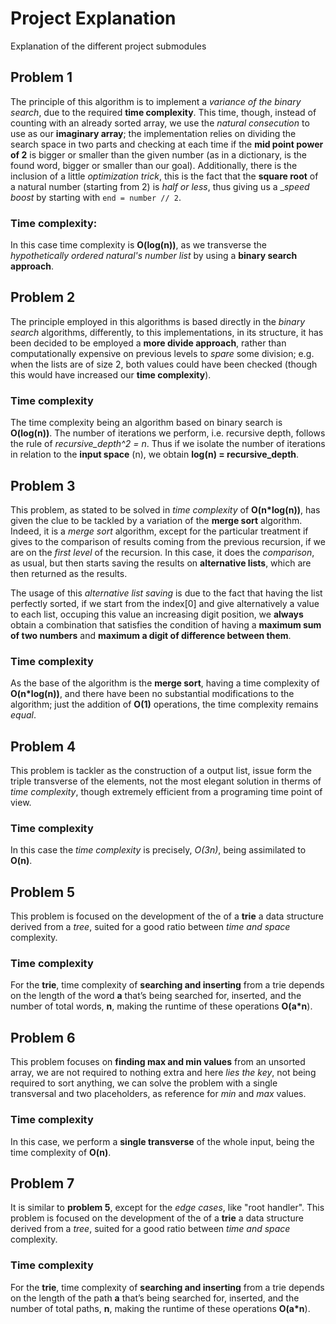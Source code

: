 # Project Explanation
Explanation of the different project submodules

## Problem 1
The principle of this algorithm is to implement a _variance of the binary search_, due to the required __time 
complexity__. This time, though, instead of counting with an already sorted array, we use the _natural consecution_ to
use as our __imaginary array__; the implementation relies on dividing the search space in two parts and checking at 
each time if the __mid point power of 2__ is bigger or smaller than the given number (as in a dictionary, is the found 
word, bigger or smaller than our goal). Additionally, there is the inclusion of a little _optimization trick_, this is
the fact that the __square root__ of a natural number (starting from 2) is _half or less_, thus giving us a __speed 
boost_ by starting with `end = number // 2`.

### Time complexity:
In this case time complexity is __O(log(n))__, as we transverse the _hypothetically ordered natural's number list_ by 
using a __binary search approach__.

## Problem 2
The principle employed in this algorithms is based directly in the _binary search_ algorithms, differently, to this 
implementations, in its structure, it has been decided to be employed a __more divide approach__, rather than
computationally expensive on previous levels to _spare_ some division; e.g. when the lists are of size 2, both values
could have been checked (though this would have increased our __time complexity__). 

### Time complexity
The time complexity being an algorithm based on binary search is __O(log(n))__.  The number of iterations we perform,
i.e. recursive depth, follows the rule of _recursive_depth^2 = n_. Thus if we isolate the number of iterations in
relation to the __input space__ (n), we obtain __log(n) = recursive_depth__.

## Problem 3
This problem, as stated to be solved in _time complexity_ of __O(n*log(n))__, has given the clue to be tackled by a 
variation of the __merge sort__ algorithm. Indeed, it is a _merge sort_ algorithm, except for the particular treatment 
if gives to the comparison of results coming from the previous recursion, if we are on the _first level_ of the
recursion. In this case, it does the _comparison_, as usual, but then starts saving the results on 
__alternative lists__, which are then returned as the results. 

The usage of this _alternative list saving_ is due to the fact that having the list perfectly sorted, if we start from
the index[0] and give alternatively a value to each list, occuping this value an increasing digit position, we 
__always__ obtain a combination that satisfies the condition of having a __maximum sum of two numbers__ and __maximum a
digit of difference between them__.  

### Time complexity 
As the base of the algorithm is the __merge sort__, having a time complexity of __O(n*log(n))__, and there have been no
substantial modifications to the algorithm; just the addition of __O(1)__ operations, the time complexity remains 
_equal_.

## Problem 4
This problem is tackler as the construction of a output list, issue form the triple transverse of the elements, not the
most elegant solution in therms of _time complexity_, though extremely efficient from a programing time point of view.

### Time complexity
In this case the _time complexity_ is precisely, _O(3n)_, being assimilated to __O(n)__.

## Problem 5
This problem is focused on the development of the of a __trie__ a data structure derived from a _tree_, suited for a
 good ratio between _time and space_ complexity.

### Time complexity
For the __trie__, time complexity of **searching and inserting** from a trie depends on the length of the word **a** 
that’s being searched for, inserted, and the number of total words, **n**, making the runtime of these operations
 __O(a*n__).

## Problem 6
This problem focuses on __finding max and min values__ from an unsorted array, we are not required to nothing extra 
and here _lies the key_, not being required to sort anything, we can solve the problem with a single transversal and
 two placeholders, as reference for _min_ and _max_ values.

### Time complexity
In this case, we perform a __single transverse__ of the whole input, being the time complexity of __O(n)__.

## Problem 7 
It is similar to __problem 5__, except for the _edge cases_, like "root handler". This problem is focused on the 
development of the of a __trie__ a data structure derived from a _tree_, suited for a good ratio between _time and
space_ complexity.

### Time complexity
For the __trie__, time complexity of **searching and inserting** from a trie depends on the length of the path **a**
 that’s being searched for, inserted, and the number of total paths, **n**, making the runtime of these 
 operations __O(a*n__).
